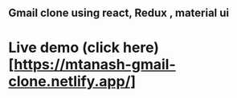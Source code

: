 ## Gmail clone using react, Redux , material ui

# Live demo (click here)[https://mtanash-gmail-clone.netlify.app/]
